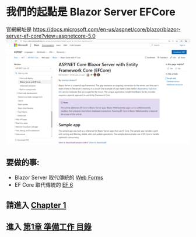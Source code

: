 # 我們的起點是 Blazor Server EFCore
官網網址是 https://docs.microsoft.com/en-us/aspnet/core/blazor/blazor-server-ef-core?view=aspnetcore-5.0
![img/1.PNG](Chapter01/img/2021-02-08/1.PNG "Blazor Server EF Core ")

## 要做的事:
- Blazor Server 取代傳統的 [Web Forms](https://docs.microsoft.com/en-us/aspnet/web-forms/)
- EF Core 取代傳統的 [EF 6](https://docs.microsoft.com/en-us/ef/ef6/get-started)

## 請進入 [Chapter 1](Chapter01)
## 進入 [第1章 準備工作 目錄](Chapter01)